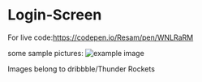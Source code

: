 # Login-Screen
For live code:https://codepen.io/Resam/pen/WNLRaRM

some sample pictures: <img src="https://i.hizliresim.com/niumwm1.png" alt="example image"/>

Images belong to dribbble/Thunder Rockets
